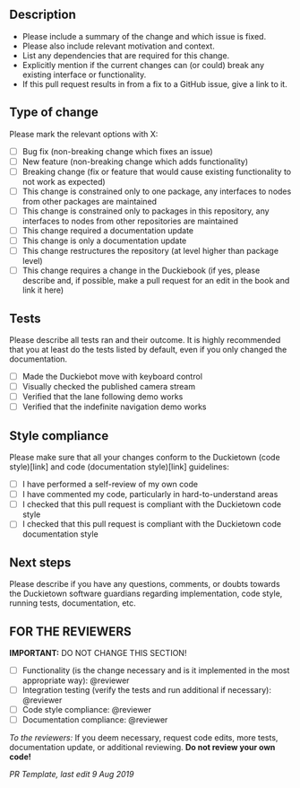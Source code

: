 ## Description

- Please include a summary of the change and which issue is fixed.
- Please also include relevant motivation and context.
- List any dependencies that are required for this change.
- Explicitly mention if the current changes can (or could) break any existing interface or functionality.
- If this pull request results in from a fix to a GitHub issue, give a link to it.

## Type of change

Please mark the relevant options with X:

- [ ] Bug fix (non-breaking change which fixes an issue)
- [ ] New feature (non-breaking change which adds functionality)
- [ ] Breaking change (fix or feature that would cause existing functionality to not work as expected)
- [ ] This change is constrained only to one package, any interfaces to nodes from other packages are maintained
- [ ] This change is constrained only to packages in this repository, any interfaces to nodes from other repositories are maintained
- [ ] This change required a documentation update
- [ ] This change is only a documentation update
- [ ] This change restructures the repository (at level higher than package level)
- [ ] This change requires a change in the Duckiebook (if yes, please describe and, if possible, make a pull request for an edit in the book and link it here)

## Tests

Please describe all tests ran and their outcome. It is highly recommended that you at least do the tests listed by default, even if you only changed the documentation.

- [ ] Made the Duckiebot move with keyboard control
- [ ] Visually checked the published camera stream
- [ ] Verified that the lane following demo works
- [ ] Verified that the indefinite navigation demo works

## Style compliance
Please make sure that all your changes conform to the Duckietown (code style)[link] and code (documentation style)[link] guidelines:

- [ ] I have performed a self-review of my own code
- [ ] I have commented my code, particularly in hard-to-understand areas
- [ ] I checked that this pull request is compliant with the Duckietown code style
- [ ] I checked that this pull request is compliant with the Duckietown code documentation style

## Next steps
Please describe if you have any questions, comments, or doubts towards the Duckietown software guardians regarding implementation, code style, running tests, documentation, etc.

## FOR THE REVIEWERS
__IMPORTANT:__ DO NOT CHANGE THIS SECTION!

- [ ] Functionality (is the change necessary and is it implemented in the most appropriate way): @reviewer
- [ ] Integration testing (verify the tests and run additional if necessary): @reviewer
- [ ] Code style compliance: @reviewer
- [ ] Documentation compliance: @reviewer

_To the reviewers:_ If you deem necessary, request code edits, more tests, documentation update, or additional reviewing. __Do not review your own code!__

_PR Template, last edit 9 Aug 2019_